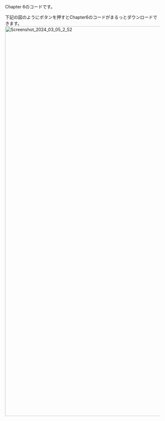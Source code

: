 Chapter 6のコードです。

下記の図のようにボタンを押すとChapter6のコードがまるっとダウンロードできます。
<img width="1265" alt="Screenshot_2024_03_05_2_52" src="https://github.com/seito-developer/demo-pages/assets/59995348/51b5d9bb-2644-4e6b-a15d-a3984ac0dda8">
